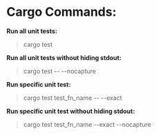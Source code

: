 # Cargo Commands:

**Run all unit tests:**
> cargo test

**Run all unit tests without hiding stdout:**
> cargo test -- --nocapture

**Run specific unit test:**
> cargo test test_fn_name -- --exact

**Run specific unit test without hiding stdout:**
> cargo test test_fn_name --exact --nocapture